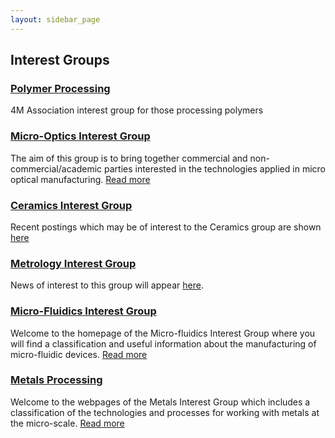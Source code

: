 ```yaml
---
layout: sidebar_page
---
```


## Interest Groups

### [Polymer Processing](/4m-association/node/15)

4M Association interest group for those processing polymers

### [Micro-Optics Interest Group](/4m-association/node/16)

The aim of this group is to bring together commercial and non-commercial/academic parties interested in the technologies applied in micro optical manufacturing. <a href="./micro_optics.html">Read more</a>

### [Ceramics Interest Group](/4m-association/node/16)

Recent postings which may be of interest to the Ceramics group are shown <a href="./ceramics_processing.html">here</a>

### [Metrology Interest Group](/4m-association/node/23)

News of interest to this group will appear <a href="./metrology.html">here</a>.

### [Micro-Fluidics Interest Group](/4m-association/interest-group/Micro-Fluidics-Interest-Group)

Welcome to the homepage of the Micro-fluidics Interest Group where you will find a classification and useful information about the manufacturing of micro-fluidic devices. <a href="./Micro-Fluidics-Interest-Group.html">Read more</a>   

### [Metals Processing](/4m-association/interest-group/Metals-Processing)

Welcome to the webpages of the Metals Interest Group which includes a classification of the technologies and processes for working with metals at the micro-scale. <a href="./Metals-Processing.html">Read more</a>
